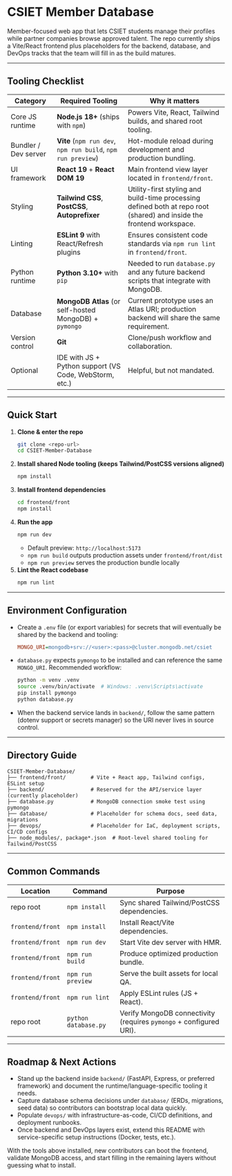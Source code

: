 # CSIET Member Database

Member-focused web app that lets CSIET students manage their profiles while partner companies browse approved talent. The repo currently ships a Vite/React frontend plus placeholders for the backend, database, and DevOps tracks that the team will fill in as the build matures.

---

## Tooling Checklist

| Category | Required Tooling | Why it matters |
| --- | --- | --- |
| Core JS runtime | **Node.js 18+** (ships with `npm`) | Powers Vite, React, Tailwind builds, and shared root tooling. |
| Bundler / Dev server | **Vite** (`npm run dev`, `npm run build`, `npm run preview`) | Hot-module reload during development and production bundling. |
| UI framework | **React 19** + **React DOM 19** | Main frontend view layer located in `frontend/front`. |
| Styling | **Tailwind CSS**, **PostCSS**, **Autoprefixer** | Utility-first styling and build-time processing defined both at repo root (shared) and inside the frontend workspace. |
| Linting | **ESLint 9** with React/Refresh plugins | Ensures consistent code standards via `npm run lint` in `frontend/front`. |
| Python runtime | **Python 3.10+** with `pip` | Needed to run `database.py` and any future backend scripts that integrate with MongoDB. |
| Database | **MongoDB Atlas** (or self-hosted MongoDB) + `pymongo` | Current prototype uses an Atlas URI; production backend will share the same requirement. |
| Version control | **Git** | Clone/push workflow and collaboration. |
| Optional | IDE with JS + Python support (VS Code, WebStorm, etc.) | Helpful, but not mandated. |

---

## Quick Start

1. **Clone & enter the repo**
   ```sh
   git clone <repo-url>
   cd CSIET-Member-Database
   ```
2. **Install shared Node tooling (keeps Tailwind/PostCSS versions aligned)**
   ```sh
   npm install
   ```
3. **Install frontend dependencies**
   ```sh
   cd frontend/front
   npm install
   ```
4. **Run the app**
   ```sh
   npm run dev
   ```
   - Default preview: `http://localhost:5173`
   - `npm run build` outputs production assets under `frontend/front/dist`
   - `npm run preview` serves the production bundle locally
5. **Lint the React codebase**
   ```sh
   npm run lint
   ```

---

## Environment Configuration

- Create a `.env` file (or export variables) for secrets that will eventually be shared by the backend and tooling:
  ```ini
  MONGO_URI=mongodb+srv://<user>:<pass>@cluster.mongodb.net/csiet
  ```
- `database.py` expects `pymongo` to be installed and can reference the same `MONGO_URI`. Recommended workflow:
  ```sh
  python -m venv .venv
  source .venv/bin/activate  # Windows: .venv\Scripts\activate
  pip install pymongo
  python database.py
  ```
- When the backend service lands in `backend/`, follow the same pattern (dotenv support or secrets manager) so the URI never lives in source control.

---

## Directory Guide

```
CSIET-Member-Database/
├── frontend/front/        # Vite + React app, Tailwind configs, ESLint setup
├── backend/               # Reserved for the API/service layer (currently placeholder)
├── database.py            # MongoDB connection smoke test using pymongo
├── database/              # Placeholder for schema docs, seed data, migrations
├── devops/                # Placeholder for IaC, deployment scripts, CI/CD configs
├── node_modules/, package*.json  # Root-level shared tooling for Tailwind/PostCSS
```

---

## Common Commands

| Location | Command | Purpose |
| --- | --- | --- |
| repo root | `npm install` | Sync shared Tailwind/PostCSS dependencies. |
| `frontend/front` | `npm install` | Install React/Vite dependencies. |
| `frontend/front` | `npm run dev` | Start Vite dev server with HMR. |
| `frontend/front` | `npm run build` | Produce optimized production bundle. |
| `frontend/front` | `npm run preview` | Serve the built assets for local QA. |
| `frontend/front` | `npm run lint` | Apply ESLint rules (JS + React). |
| repo root | `python database.py` | Verify MongoDB connectivity (requires `pymongo` + configured URI). |

---

## Roadmap & Next Actions

- Stand up the backend inside `backend/` (FastAPI, Express, or preferred framework) and document the runtime/language-specific tooling it needs.
- Capture database schema decisions under `database/` (ERDs, migrations, seed data) so contributors can bootstrap local data quickly.
- Populate `devops/` with infrastructure-as-code, CI/CD definitions, and deployment runbooks.
- Once backend and DevOps layers exist, extend this README with service-specific setup instructions (Docker, tests, etc.).

With the tools above installed, new contributors can boot the frontend, validate MongoDB access, and start filling in the remaining layers without guessing what to install. 
